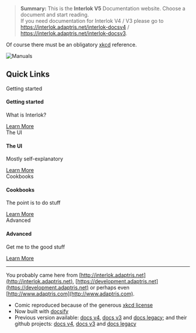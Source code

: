 
> **Summary:** This is the **Interlok V5** Documentation website. Choose a document and start reading.<br/>If you need documentation for Interlok V4 / V3 please go to https://interlok.adaptris.net/interlok-docsv4 / https://interlok.adaptris.net/interlok-docsv3.

Of course there must be an obligatory [xkcd](http://xkcd.com) reference.

![Manuals](https://imgs.xkcd.com/comics/manuals.png)


<div class="row">
	<div>
		<h2>Quick Links</h2>
	</div>
	<div class="quick-links">
		<div class="panel panel-default text-center">
			 <div class="panel-heading">
				<div class="svg-stack">
					<object class="icon-circle" type="image/svg+xml" data="./svg/checkbox-blank-circle.svg">
					</object>
					<object class="icon" type="image/svg+xml" data="./svg/school.svg">
						Getting started
					</object>
				 </div>
			 </div>
			 <div class="panel-body">
				 <h4>Getting started</h4>
				 <p>What is Interlok?</p>
				 <a href="#/pages/overview/adapter-what-is-it" class="btn btn-primary">Learn More</a>
			 </div>
		</div>
		<div class="panel panel-default text-center">
			 <div class="panel-heading">
				<div class="svg-stack">
					<object class="icon-circle" type="image/svg+xml" data="./svg/checkbox-blank-circle.svg">
					</object>
					<object class="icon" type="image/svg+xml" data="./svg/chart-bar.svg">
						The UI
					</object>
				 </div>
			 </div>
			 <div class="panel-body">
				 <h4>The UI</h4>
				 <p>Mostly self-explanatory</p>
				 <a href="#/pages/ui/ui-introduction" class="btn btn-primary">Learn More</a>
			 </div>
		</div>
		<div class="panel panel-default text-center">
			 <div class="panel-heading">
				<div class="svg-stack">
					<object class="icon-circle" type="image/svg+xml" data="./svg/checkbox-blank-circle.svg">
					</object>
					<object class="icon" type="image/svg+xml" data="./svg/map.svg">
						Cookbooks
					</object>
				 </div>
			 </div>
			 <div class="panel-body">
				 <h4>Cookbooks</h4>
				 <p>The point is to do stuff</p>
				 <a href="#/pages/cookbook/" class="btn btn-primary">Learn More</a>
			 </div>
		</div>
		<div class="panel panel-default text-center">
			 <div class="panel-heading">
				<div class="svg-stack">
					<object class="icon-circle" type="image/svg+xml" data="./svg/checkbox-blank-circle.svg">
					</object>
					<object class="icon" type="image/svg+xml" data="./svg/trophy-variant.svg">
						Advanced
					</object>
				 </div>
			 </div>
			 <div class="panel-body">
				 <h4>Advanced</h4>
				 <p>Get me to the good stuff</p>
				 <a href="#/pages/advanced/" class="btn btn-primary">Learn More</a>
			 </div>
		</div>
	</div>
</div>


---

You probably came here from [http://interlok.adaptris.net](http://interlok.adaptris.net), [https://development.adaptris.net](https://development.adaptris.net) or perhaps even [http://www.adaptris.com](http://www.adaptris.com). 

* Comic reproduced because of the generous [xkcd license](http://xkcd.com/license.html)
* Now built with [docsify](https://docsify.js.org/#/)
* Previous version available: [docs v4](https://interlok.adaptris.net/interlok-docsv4 ), [docs v3](https://interlok.adaptris.net/interlok-docsv3 ) and [docs legacy](https://interlok.adaptris.net/interlok-docs-legacy); and their github projects: [docs v4](https://github.com/adaptris/interlok-docsv4 ), [docs v3](https://github.com/adaptris/interlok-docsv3 ) and  [docs legacy](https://github.com/adaptris/interlok-docs-legacy)
